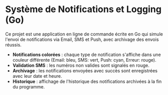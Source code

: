 # Système de Notifications et Logging (Go)

Ce projet est une application en ligne de commande écrite en Go qui simule l'envoi de notifications via Email, SMS et Push, avec archivage des envois réussis.

- **Notifications colorées** : chaque type de notification s'affiche dans une couleur différente (Email: bleu, SMS: vert, Push: cyan, Erreur: rouge).
- **Validation SMS** : les numéros non valides sont signalés en rouge.
- **Archivage** : les notifications envoyées avec succès sont enregistrées avec leur date et heure.
- **Historique** : affichage de l'historique des notifications archivées à la fin du programme.
